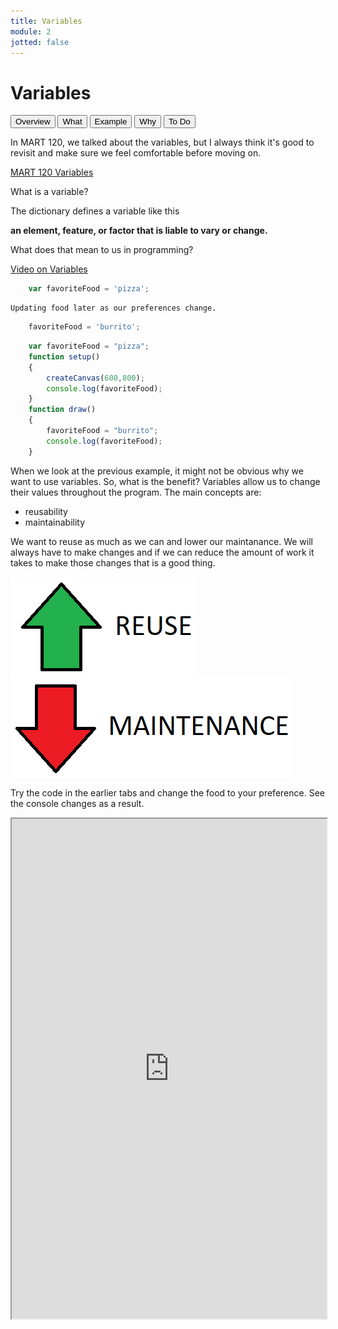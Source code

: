 ```yaml
---
title: Variables
module: 2
jotted: false
---
```


# Variables

<div class="tab">
  <button class="tablinks active" onclick="openTab(event, 'Overview')">Overview</button>
  <button class="tablinks" onclick="openTab(event, 'What')">What</button>
  <button class="tablinks" onclick="openTab(event, 'Example')">Example</button>
  <button class="tablinks" onclick="openTab(event, 'Why')">Why</button>
  <button class="tablinks" onclick="openTab(event, 'ToDo')">To Do</button>
  
</div>
<!-- Tab content -->
<div id="Overview" class="tabcontent" style="display:block">

<div class="tabhtml" markdown="1">

In MART 120, we talked about the variables, but I always think it's good to revisit and make sure we feel comfortable before moving on.

<a href="https://montana-media-arts.github.io/120_CreativeCoding1-Fall2020/modules/week-10/variables/" target="_new">MART 120 Variables</a>

</div>
</div>

<!-- Tab content -->
<div id="What" class="tabcontent">

<div class="tabhtml" markdown="1">

What is a variable?

The dictionary defines a variable like this

**an element, feature, or factor that is liable to vary or change.**

What does that mean to us in programming?

<a href="//youtu.be/tHYis-DP0oU" data-lity>Video on Variables</a>

</div>
</div>
<div id="Example" class="tabcontent">

<div class="tabhtml" markdown="1">

```js
    var favoriteFood = 'pizza';
```

    Updating food later as our preferences change.

```js
    favoriteFood = 'burrito';
```   
     
```js
    var favoriteFood = "pizza";
    function setup()
    {
        createCanvas(600,800);
        console.log(favoriteFood);
    }
    function draw()
    {
        favoriteFood = "burrito";
        console.log(favoriteFood);
    }
```

</div>
</div>
<div id="Why" class="tabcontent">

<div class="tabhtml" markdown="1">

When we look at the previous example, it might not be obvious why we want to use variables.  So, what is the benefit?  Variables allow us to change their values throughout the program.  The main concepts are:

* reusability
* maintainability

We want to reuse as much as we can and lower our maintanance.  We will always have to make changes and if we can reduce the amount of work it takes to make those changes that is a good thing.

<img src="../imgs/Reuse.png" alt="reuse">
<img src="../imgs/Maintenance.png" alt="maintenance">

</div>
</div>

<div id="ToDo" class="tabcontent">

<div class="tabhtml" markdown="1">

Try the code in the earlier tabs and change the food to your preference.  See the console changes as a result.

<iframe src="https://editor.p5js.org/" width="100%" height="800px"></iframe>

</div>
</div>
